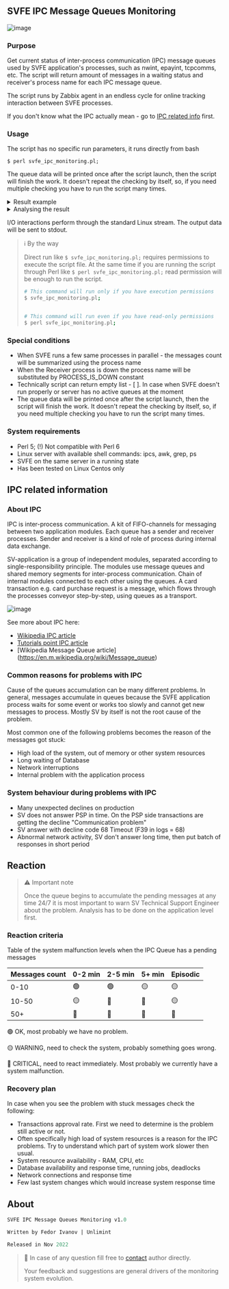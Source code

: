 ## SVFE IPC Message Queues Monitoring

![image](https://thumbs.gfycat.com/CheerySeparateGoldeneye-size_restricted.gif)


###  Purpose 
Get current status of inter-process communication (IPC) message queues used by SVFE application's processes, such as nwint, epayint, tcpcomms, etc. The script will return amount of messages in a waiting status and receiver's process name for each IPC message queue. 

The script runs by Zabbix agent in an endless cycle for online tracking interaction between SVFE processes.

If you don't know what the IPC actually mean - go to [IPC related info](#ipc-related-information) first.

### Usage 

The script has no specific run parameters, it runs directly from bash

`$ perl svfe_ipc_monitoring.pl;`


The queue data will be printed once after the script launch, then the script will finish the work. It doesn't repeat the checking by itself, so, if you need multiple checking you have to run the script many times.


<details>
  <summary>Result example</summary>

  ```bash
  smartfe@svfe:/> perl svfe_ipc_monitoring.pl;
[

  {
    "process_name": "tcpcomms",
    "message": 0
  },
  {
    "process_name": "asmssrv",
    "message": 0
  },
  {
    "process_name": "timer00",
    "message": 0
  },
  {
    "process_name": "acq_fraudmon",
    "message": 0
  },
  {
    "process_name": "epayint",
    "message": 0
  },
  {
    "process_name": "hsm_mcp",
    "message": 0
  },
  {
    "process_name": "sms_sender",
    "message": 0
  },
  {
    "process_name": "nwint00",
    "message": 0
  },
  {
    "process_name": "saf_list_mgr",
    "message": 0
  },
  {
    "process_name": "atmswdist",
    "message": 0
  },
  {
    "process_name": "stdauth",
    "message": 2
  },
  {
    "process_name": "hostspec1int",
    "message": 0
  },
  {
    "process_name": "tcpgate_mcp",
    "message": 0
  },
  {
    "process_name": "voice_auth",
    "message": 0
  },
  {
    "process_name": "crout00",
    "message": 0
  },
  {
    "process_name": "txrout",
    "message": 0
  },
  {
    "process_name": "splitint",
    "message": 0
  },
  {
    "process_name": "auth_notif_sender",
    "message": 0
  },
  {
    "process_name": "hstint",
    "message": 0
  },
  {
    "process_name": "acqint",
    "message": 0
  },
  {
    "process_name": "mcp",
    "message": 0
  },
  {
    "process_name": "acqhost_int",
    "message": 0
  }
]

  ```
</details>

<details>
  <summary>Analysing the result</summary>

  Below you can find a hypothetical response to the monitoring script with the data analysis example

```
[                                    // The JSON-like list 
  {                                  // Of individual dictionaries for each process
    "process_name": "tcpcomms",      
    "message": 110                   // tcpcomms doesn't look good
  },
  {
    "process_name": "PROCESS_DOWN",  // Some processes are down and accumulating the Queues
    "message": 54
  },
  {
   "process_name": "timer00",        // In the same time the timer looks fine
   "message": 0
 },
 ...
 ...
 // More dictionaries below
]
```
</details>

I/O interactions perform through the standard Linux stream. The output data will be sent to stdout.

> ℹ️ By the way 
>
> Direct run like `$ svfe_ipc_monitoring.pl;` requires permissions to execute the script file. 
> At the same time if you are running the script through Perl like `$ perl svfe_ipc_monitoring.pl;` read permission will be enough to run the script.
>
>```bash 
># This command will run only if you have execution permissions
>$ svfe_ipc_monitoring.pl;
>
>
># This command will run even if you have read-only permissions
>$ perl svfe_ipc_monitoring.pl;
>```

### Special conditions
 * When SVFE runs a few same processes in parallel - the messages count will be summarized using the process name
 * When the Receiver process is down the process name will be substituted by PROCESS_IS_DOWN constant
 * Technically script can return empty list - [ ]. In case when SVFE doesn't run properly or server has no active queues at the moment
 * The queue data will be printed once after the script launch, then the script will finish the work. It doesn't repeat the checking by itself, so, if you need multiple checking you have to run the script many times.
 
### System requirements
 * Perl 5; (!) Not compatible with Perl 6
 * Linux server with available shell commands: ipcs, awk, grep, ps
 * SVFE on the same server in a running state
 * Has been tested on Linux Centos only 

## IPC related information

### About IPC


IPC is inter-process communication. A kit of FIFO-channels for messaging between two application modules. Each queue has a sender and receiver processes. Sender and receiver is a kind of role of process during internal data exchange. 

SV-application is a group of independent modules, separated according to single-responsibility principle. The modules use message queues and shared memory segments for inter-process communication. Chain of internal modules connected to each other using the queues. A card transaction e.g. card purchase request is a message, which flows through the processes conveyor step-by-step, using queues as a transport.

![image](https://www.tutorialspoint.com/inter_process_communication/images/message_queue.jpg)


See more about IPC here: 

* [Wikipedia IPC article](https://en.wikipedia.org/wiki/Inter-process_communication)
* [Tutorials point IPC article](https://www.tutorialspoint.com/inter_process_communication/inter_process_communication_message_queues.htm)
* [Wikipedia Message Queue article] (https://en.m.wikipedia.org/wiki/Message_queue)


### Common reasons for problems with IPC

Cause of the queues accumulation can be many different problems. In general, messages accumulate in queues because the SVFE application process waits for some event or works too slowly and cannot get new messages to process. Mostly SV by itself is not the root cause of the problem.

Most common one of the following problems becomes the reason of the messages got stuck:

* High load of the system, out of memory or other system resources
* Long waiting of Database
* Network interruptions
* Internal problem with the application process

### System behaviour during problems with IPC 

* Many unexpected declines on production
* SV does not answer PSP in time. On the PSP side transactions are getting the decline "Communication problem"
* SV answer with decline code 68 Timeout (F39 in logs = 68)
* Abnormal network activity, SV don't answer long time, then put batch of responses in short period


## Reaction

>⚠️ Important note
>
>Once the queue begins to accumulate the pending messages at any time 24/7 it is most important to warn SV Technical Support Engineer about the problem. Analysis has to be done on the application level first.

### Reaction criteria

Table of the system malfunction levels when the IPC Queue has a pending messages

| Messages count |0-2 min  |2-5 min  | 5+ min  | Episodic |         
| -------------- |---------|---------|---------|----------|
|         0-10   | 🟢      | 🟢      | 🟡      | 🟡       |
|         10-50  | 🟡      | 🔴      | 🔴      | 🟡       |
|         50+    | 🔴      | 🔴      | 🔴      | 🔴       |


🟢 OK, most probably we have no problem.

🟡 WARNING, need to check the system, probably something goes wrong.

🔴 CRITICAL, need to react immediately. Most probably we currently have a system malfunction.

### Recovery plan

In case when you see the problem with stuck messages check the following:

* Transactions approval rate. First we need to determine is the problem still active or not.
* Often specifically high load of system resources is a reason for the IPC problems. Try to understand which part of system work slower then usual.
* System resource availability - RAM, CPU, etc
* Database availability and response time, running jobs, deadlocks
* Network connections and response time
* Few last system changes which would increase system response time


## About 

```perl
SVFE IPC Message Queues Monitoring v1.0

Written by Fedor Ivanov | Unlimint

Released in Nov 2022
```

> 👋 In case of any question fill free to [contact](mailto:f.ivanov@unlimint.com) author directly. 
>
> Your feedback and suggestions are general drivers of the monitoring system evolution.


